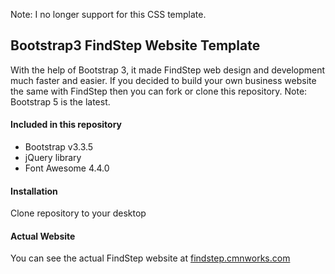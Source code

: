 Note: I no longer support for this CSS template.

## Bootstrap3 FindStep Website Template
With the help of Bootstrap 3, it made FindStep web design and development much faster and easier.
If you decided to build your own business website the same with FindStep then you can fork or clone this repository.
Note: Bootstrap 5 is the latest.

#### Included in this repository
- Bootstrap v3.3.5
- jQuery library
- Font Awesome 4.4.0

#### Installation
Clone repository to your desktop

#### Actual Website
You can see the actual FindStep website at
[findstep.cmnworks.com](http://findstep.cmnworks.com)
